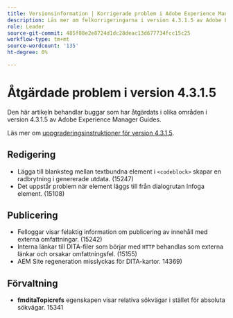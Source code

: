 ```yaml
---
title: Versionsinformation | Korrigerade problem i Adobe Experience Manager Guides 4.3.1.5
description: Läs mer om felkorrigeringarna i version 4.3.1.5 av Adobe Experience Manager Guides
role: Leader
source-git-commit: 485f88e2e8724d1dc28deac13d677734fcc15c25
workflow-type: tm+mt
source-wordcount: '135'
ht-degree: 0%

---
```



# Åtgärdade problem i version 4.3.1.5


Den här artikeln behandlar buggar som har åtgärdats i olika områden i version 4.3.1.5 av Adobe Experience Manager Guides.



Läs mer om [uppgraderingsinstruktioner för version 4.3.1.5](../release-info/upgrade-instructions-4-3-1-5.md).


## Redigering

- Lägga till blanksteg mellan textbundna element i `<codeblock>` skapar en radbrytning i genererade utdata. (15247)
- Det uppstår problem när element läggs till från dialogrutan Infoga element. (15108)

## Publicering

- Felloggar visar felaktig information om publicering av innehåll med externa omfattningar. (15242)
- Interna länkar till DITA-filer som börjar med `HTTP` behandlas som externa länkar och orsakar omfattningsfel. (15155)
- AEM Site regeneration misslyckas för DITA-kartor. 14369)

## Förvaltning

- **fmditaTopicrefs** egenskapen visar relativa sökvägar i stället för absoluta sökvägar. 15341

